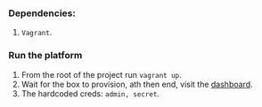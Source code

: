 


### Dependencies:
 1. `Vagrant`.
 
### Run the platform
 1. From the root of the project run `vagrant up`.
 2. Wait for the box to provision, ath then end, visit the [dashboard](http://192.168.33.10/dashboard/).
 3. The hardcoded creds: `admin, secret`.
   
